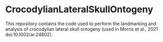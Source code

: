 # CrocodylianLateralSkullOntogeny
This repository contains the code used to perform the landmarking and analysis of crocodylian lateral skull ontogeny (used in Morris et al., 2021 doi:10.1002/ar.24802).
